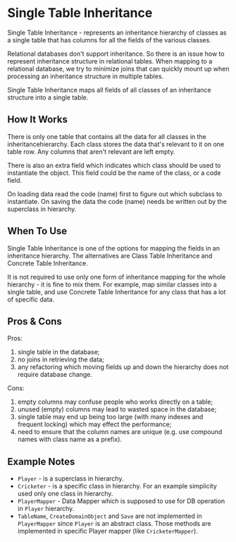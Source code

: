 ﻿# Single Table Inheritance

Single Table Inheritance - represents an inheritance hierarchy of classes as a single table that has columns for all the fields of the various classes.

Relational databases don't support inheritance. So there is an issue how to represent inheritance structure in relational tables.
When mapping to a relational database, we try to minimize joins that can quickly mount up when processing an inheritance structure in multiple tables.

Single Table Inheritance maps all fields of all classes of an inheritance structure into a single table.

## How It Works

There is only one table that contains all the data for all classes in the inheritancehierarchy.
Each class stores the data that's relevant to it on one table row.
Any columns that aren't relevant are left empty.

There is also an extra field which indicates which class should be used to instantiate the object.
This field could be the name of the class, or a code field.

On loading data read the code (name) first to figure out which subclass to instantiate.
On saving the data the code (name) needs be written out by the superclass in hierarchy.

## When To Use

Single Table Inheritance is one of the options for mapping the fields in an inheritance hierarchy.
The alternatives are Class Table Inheritance and Concrete Table Inheritance.

It is not required to use only one form of inheritance mapping for the whole hierarchy - it is fine to mix them.
For example, map similar classes into a single table, and use Concrete Table Inheritance for any class that has a lot of specific data.

## Pros & Cons

Pros:

1. single table in the database;
1. no joins in retrieving the data;
1. any refactoring which moving fields up and down the hierarchy does not require database change.

Cons:

1. empty columns may confuse people who works directly on a table;
1. unused (empty) columns may lead to wasted space in the database;
1. single table may end up being too large (with many indexes and frequent locking) which may effect the performance;
1. need to ensure that the column names are unique (e.g. use compound names with class name as a prefix).

## Example Notes

- `Player` - is a superclass in hierarchy.
- `Cricketer` - is a specific class in hierarchy. For an example simplicity used only one class in hierarchy.
- `PlayerMapper` - Data Mapper which is supposed to use for DB operation in `Player` hierarchy.
- `TableName`, `CreateDomainObject` and `Save` are not implemented in `PlayerMapper` since `Player` is an abstract class.
  Those methods are implemented in specific Player mapper (like `CricketerMapper`).